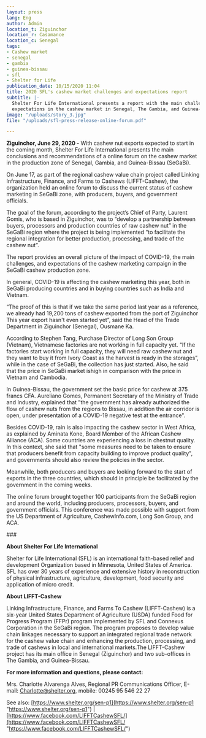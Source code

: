 ```yaml
---
layout: press
lang: Eng
author: Admin
location_t: Ziguinchor
location_r: Casamance
location_c: Senegal
tags:
- Cashew market
- senegal
- gambia
- guinea-bissau
- sfl
- Shelter for Life
publication_date: 10/15/2020 11:04
title: 2020 SFL's cashew market challenges and expectations report
subtitle: |-
  Shelter For Life International presents a report with the main challenges and
  expectations in the cashew market in Senegal, The Gambia, and Guinea-Bissau
image: "/uploads/story_3.jpg"
file: "/uploads/sfl-press-release-online-forum.pdf"

---
```

**Ziguinchor, June 29, 2020 -** With cashew nut exports expected to start in the coming month, Shelter For Life International presents the main conclusions and recommendations of a online forum on the cashew market in the production zone of Senegal, Gambia, and Guinea-Bissau (SeGaBi). 

On June 17, as part of the regional cashew value chain project called Linking Infrastructure, Finance, and Farms to Cashews (LIFFT-Cashew), the organization held an online forum to discuss the current status of cashew marketing in SeGaBi zone, with producers, buyers, and government officials. 

The goal of the forum, according to the project’s Chief of Party, Laurent Gomis, who is based in Ziguinchor, was to “develop a partnership between buyers, processors and production countries of raw cashew nut” in the SeGaBi region where the project is being implemented “to facilitate the regional integration for better production, processing, and trade of the cashew nut”. 

The report provides an overall picture of the impact of COVID-19, the main challenges, and expectations of the cashew marketing campaign in the SeGaBi cashew production zone. 

In general, COVID-19 is affecting the cashew marketing this year, both in SeGaBi producing countries and in buying countries such as India and Vietnam. 

“The proof of this is that if we take the same period last year as a reference, we already had 19,200 tons of cashew exported from the port of Ziguinchor This year export hasn't even started yet”, said the Head of the Trade Department in Ziguinchor (Senegal), Ousmane Ka. 

According to Stephen Tang, Purchase Director of Long Son Group (Vietnam), Vietnamese factories are not working in full capacity yet. “If the factories start working in full capacity, they will need raw cashew nut and they want to buy it from Ivory Coast as the harvest is ready in the storages”, while in the case of SeGaBi, the collection has just started. Also, he said that the price in SeGaBi market ishigh in comparison with the price in Vietnam and Cambodia. 

In Guinea-Bissau, the government set the basic price for cashew at 375 francs CFA. Aureliano Gomes, Permanent Secretary of the Ministry of Trade and Industry, explained that ”the government has already authorized the flow of cashew nuts from the regions to Bissau, in addition the air corridor is open, under presentation of a COVID-19 negative test at the entrance". 

Besides COVID-19, rain is also impacting the cashew sector in West Africa, as explained by Aminata Kone, Board Member of the African Cashew Alliance (ACA). Some countries are experiencing a loss in chestnut quality. In this context, she said that "some measures need to be taken to ensure that producers benefit from capacity building to improve product quality", and governments should also review the policies in the sector. 

Meanwhile, both producers and buyers are looking forward to the start of exports in the three countries, which should in principle be facilitated by the government in the coming weeks. 

The online forum brought together 100 participants from the SeGaBi region and around the world, including producers, processors, buyers, and government officials. This conference was made possible with support from the US Department of Agriculture, CashewInfo.com, Long Son Group, and ACA. 

\### 

**About Shelter For Life International** 

Shelter for Life International (SFL) is an international faith-based relief and development Organization based in Minnesota, United States of America. SFL has over 30 years of experience and extensive history in reconstruction of physical infrastructure, agriculture, development, food security and application of micro credit. 

**About LIFFT-Cashew** 

Linking Infrastructure, Finance, and Farms To Cashew (LIFFT-Cashew) is a six-year United States Department of Agriculture (USDA) funded Food for Progress Program (FFPr) program implemented by SFL and Connexus Corporation in the SeGaBi region. The program proposes to develop value chain linkages necessary to support an integrated regional trade network for the cashew value chain and enhancing the production, processing, and trade of cashews in local and international markets.The LIFFT-Cashew project has its main office in Senegal (Ziguinchor) and two sub-offices in The Gambia, and Guinea-Bissau. 

**For more information and questions, please contact:**

Mrs. Charlotte Alvarenga Alves, Regional PR Communications Officer, E-mail: Charlotte@shelter.org, mobile: 00245 95 546 22 27 

See also: [https://www.shelter.org/sen-p1](https://www.shelter.org/sen-p1 "https://www.shelter.org/sen-p1") | [https://www.facebook.com/LIFFTCashewSFL/](https://www.facebook.com/LIFFTCashewSFL/ "https://www.facebook.com/LIFFTCashewSFL/")